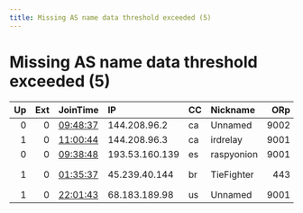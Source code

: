 ```yaml
---
title: Missing AS name data threshold exceeded (5)
---
```


# Missing AS name data threshold exceeded (5)

|   Up |   Ext | JoinTime                                                                                            | IP             | CC   | Nickname   |   ORp |   Dirp | Version   | Contact                      | OS    |   eFamMembers |
|-----:|------:|:----------------------------------------------------------------------------------------------------|:---------------|:-----|:-----------|------:|-------:|:----------|:-----------------------------|:------|--------------:|
|    0 |     0 | [09:48:37](https://metrics.torproject.org/rs.html#details/FCB54B51400031226232167AE114696BD57DA3EC) | 144.208.96.2   | ca   | Unnamed    |  9002 |      0 | 0.3.5.8   | None                         | Linux |             1 |
|    1 |     0 | [11:00:44](https://metrics.torproject.org/rs.html#details/F744912F44EA819792057D15F91C8A9A7E7A8681) | 144.208.96.3   | ca   | irdrelay   |  9001 |      0 | 0.3.5.8   | tor@ird.cash                 | Linux |             1 |
|    0 |     0 | [09:38:48](https://metrics.torproject.org/rs.html#details/30B7E9B52DF1ECCCFF77D0CBF1B99ED4FD87F4EB) | 193.53.160.139 | es   | raspyonion |  9001 |   9030 | 0.2.9.16  | None                         | Linux |             1 |
|    1 |     0 | [01:35:37](https://metrics.torproject.org/rs.html#details/2576F0BB1F5B60B5557E8F533CEF9EC440BE487F) | 45.239.40.144  | br   | TieFighter |   443 |     80 | 0.3.5.8   | 0xEFF5B2E180F294CE - &lt;cai | Linux |             8 |
|    1 |     0 | [22:01:43](https://metrics.torproject.org/rs.html#details/EFDF21EC3E7348920E959BAE236EADDF36D7F91E) | 68.183.189.98  | us   | Unnamed    |  9001 |   9030 | 0.3.5.8   | None                         | Linux |             1 |
